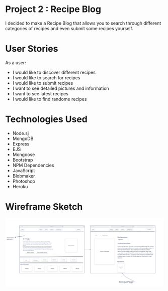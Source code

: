 # Project 2 : Recipe Blog
I decided to make a Recipe Blog that allows you to search through different categories of recipes and even submit some recipes yourself. 

# User Stories
As a user:
- I would like to discover different recipes
- I would like to search for recipes
- I would like to submit recipes
- I want to see detailed pictures and information 
- I want to see latest recipes
- I would like to find randome recipes

# Technologies Used
- Node.sj
- MongoDB
- Express
- EJS
- Mongoose
- Bootstrap
- NPM Dependencies
- JavaScript
- Blobmaker
- Photoshop
- Heroku

# Wireframe Sketch
![Wireframe](public/img/Project2wireframe.png)